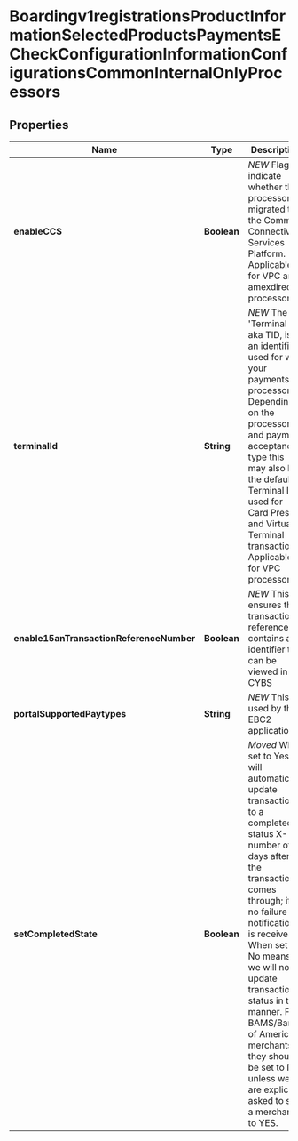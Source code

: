
# Boardingv1registrationsProductInformationSelectedProductsPaymentsECheckConfigurationInformationConfigurationsCommonInternalOnlyProcessors

## Properties
Name | Type | Description | Notes
------------ | ------------- | ------------- | -------------
**enableCCS** | **Boolean** | *NEW* Flag to indicate whether the processor is migrated to the Common Connectivity Services Platform. Applicable for VPC and amexdirect processors.  |  [optional]
**terminalId** | **String** | *NEW* The &#39;Terminal Id&#39; aka TID, is an identifier used for with your payments processor. Depending on the processor and payment acceptance type this may also be the default Terminal ID used for Card Present and Virtual Terminal transactions. Applicable for VPC processors.  |  [optional]
**enable15anTransactionReferenceNumber** | **Boolean** | *NEW* This ensures the transaction reference # contains an identifier that can be viewed in CYBS |  [optional]
**portalSupportedPaytypes** | **String** | *NEW* This is used by the EBC2 application |  [optional]
**setCompletedState** | **Boolean** | *Moved* When set to Yes we will automatically update transactions to a completed status X-number of days after the transaction comes through; if no failure notification is received. When set to No means we will not update transaction status in this manner. For BAMS/Bank of America merchants, they should be set to No unless we are explicitly asked to set a merchant to YES. |  [optional]



